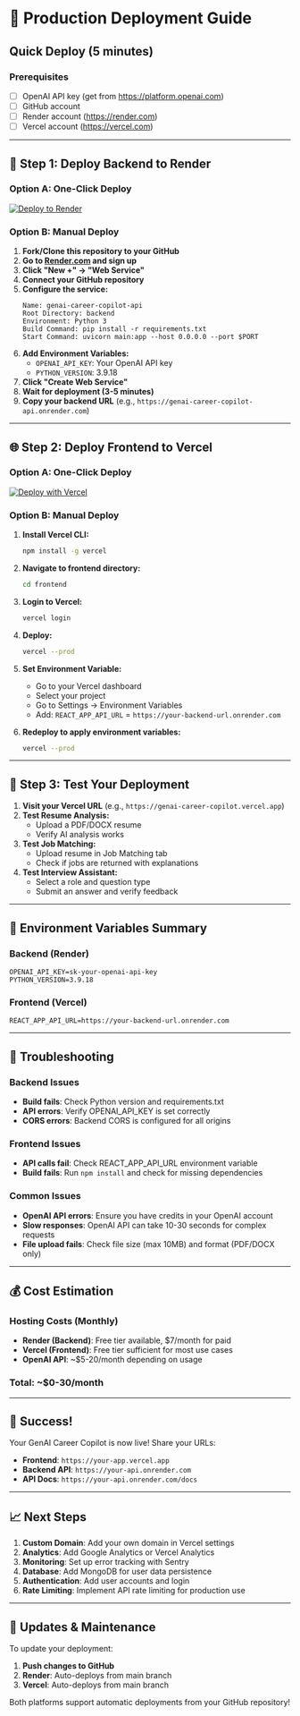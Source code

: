 # 🚀 Production Deployment Guide

## Quick Deploy (5 minutes)

### Prerequisites
- [ ] OpenAI API key (get from https://platform.openai.com)
- [ ] GitHub account
- [ ] Render account (https://render.com)
- [ ] Vercel account (https://vercel.com)

---

## 🔧 Step 1: Deploy Backend to Render

### Option A: One-Click Deploy
[![Deploy to Render](https://render.com/images/deploy-to-render-button.svg)](https://render.com/deploy)

### Option B: Manual Deploy
1. **Fork/Clone this repository to your GitHub**
2. **Go to [Render.com](https://render.com) and sign up**
3. **Click "New +" → "Web Service"**
4. **Connect your GitHub repository**
5. **Configure the service:**
   ```
   Name: genai-career-copilot-api
   Root Directory: backend
   Environment: Python 3
   Build Command: pip install -r requirements.txt
   Start Command: uvicorn main:app --host 0.0.0.0 --port $PORT
   ```
6. **Add Environment Variables:**
   - `OPENAI_API_KEY`: Your OpenAI API key
   - `PYTHON_VERSION`: 3.9.18
7. **Click "Create Web Service"**
8. **Wait for deployment (3-5 minutes)**
9. **Copy your backend URL** (e.g., `https://genai-career-copilot-api.onrender.com`)

---

## 🌐 Step 2: Deploy Frontend to Vercel

### Option A: One-Click Deploy
[![Deploy with Vercel](https://vercel.com/button)](https://vercel.com/new/clone?repository-url=https://github.com/your-username/genai-career-copilot&project-name=genai-career-copilot&repository-name=genai-career-copilot)

### Option B: Manual Deploy
1. **Install Vercel CLI:**
   ```bash
   npm install -g vercel
   ```

2. **Navigate to frontend directory:**
   ```bash
   cd frontend
   ```

3. **Login to Vercel:**
   ```bash
   vercel login
   ```

4. **Deploy:**
   ```bash
   vercel --prod
   ```

5. **Set Environment Variable:**
   - Go to your Vercel dashboard
   - Select your project
   - Go to Settings → Environment Variables
   - Add: `REACT_APP_API_URL` = `https://your-backend-url.onrender.com`

6. **Redeploy to apply environment variables:**
   ```bash
   vercel --prod
   ```

---

## 🎯 Step 3: Test Your Deployment

1. **Visit your Vercel URL** (e.g., `https://genai-career-copilot.vercel.app`)
2. **Test Resume Analysis:**
   - Upload a PDF/DOCX resume
   - Verify AI analysis works
3. **Test Job Matching:**
   - Upload resume in Job Matching tab
   - Check if jobs are returned with explanations
4. **Test Interview Assistant:**
   - Select a role and question type
   - Submit an answer and verify feedback

---

## 🔧 Environment Variables Summary

### Backend (Render)
```env
OPENAI_API_KEY=sk-your-openai-api-key
PYTHON_VERSION=3.9.18
```

### Frontend (Vercel)
```env
REACT_APP_API_URL=https://your-backend-url.onrender.com
```

---

## 🚨 Troubleshooting

### Backend Issues
- **Build fails**: Check Python version and requirements.txt
- **API errors**: Verify OPENAI_API_KEY is set correctly
- **CORS errors**: Backend CORS is configured for all origins

### Frontend Issues
- **API calls fail**: Check REACT_APP_API_URL environment variable
- **Build fails**: Run `npm install` and check for missing dependencies

### Common Issues
- **OpenAI API errors**: Ensure you have credits in your OpenAI account
- **Slow responses**: OpenAI API can take 10-30 seconds for complex requests
- **File upload fails**: Check file size (max 10MB) and format (PDF/DOCX only)

---

## 💰 Cost Estimation

### Hosting Costs (Monthly)
- **Render (Backend)**: Free tier available, $7/month for paid
- **Vercel (Frontend)**: Free tier sufficient for most use cases
- **OpenAI API**: ~$5-20/month depending on usage

### Total: ~$0-30/month

---

## 🎉 Success!

Your GenAI Career Copilot is now live! Share your URLs:
- **Frontend**: `https://your-app.vercel.app`
- **Backend API**: `https://your-api.onrender.com`
- **API Docs**: `https://your-api.onrender.com/docs`

---

## 📈 Next Steps

1. **Custom Domain**: Add your own domain in Vercel settings
2. **Analytics**: Add Google Analytics or Vercel Analytics
3. **Monitoring**: Set up error tracking with Sentry
4. **Database**: Add MongoDB for user data persistence
5. **Authentication**: Add user accounts and login
6. **Rate Limiting**: Implement API rate limiting for production use

---

## 🔄 Updates & Maintenance

To update your deployment:
1. **Push changes to GitHub**
2. **Render**: Auto-deploys from main branch
3. **Vercel**: Auto-deploys from main branch

Both platforms support automatic deployments from your GitHub repository!